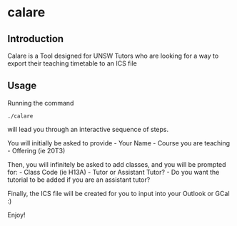 # calare


## Introduction

Calare is a Tool designed for UNSW Tutors who are looking for a way to export their teaching timetable to an ICS file

## Usage

Running the command

```
./calare
```

will lead you through an interactive sequence of steps. 

You will initially be asked to provide
	- Your Name
	- Course you are teaching
	- Offering (ie 20T3)

Then, you will infinitely be asked to add classes, and you will be prompted for: 
	- Class Code (ie H13A)
	- Tutor or Assistant Tutor? 
	- Do you want the tutorial to be added if you are an assistant tutor? 

Finally, the ICS file will be created for you to input into your Outlook or GCal :) 

Enjoy!

